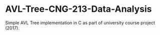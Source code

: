 # AVL-Tree-CNG-213-Data-Analysis
Simple AVL Tree implementation in C as part of university course project (2017).
